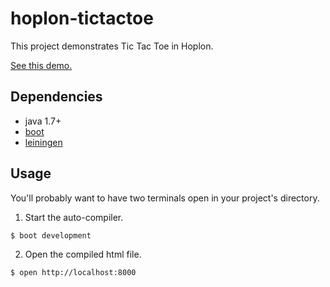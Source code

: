 # hoplon-tictactoe

This project demonstrates Tic Tac Toe in Hoplon.

[See this demo.](http://alandipert.github.io/hoplon-demos/tictactoe/)

## Dependencies

- java 1.7+
- [boot][1]
- [leiningen][2]

## Usage

You'll probably want to have two terminals open in your project's
directory.

1. Start the auto-compiler.

```bash
$ boot development
```

2. Open the compiled html file.

```bash
$ open http://localhost:8000
```

[1]: https://github.com/tailrecursion/boot
[2]: https://github.com/technomancy/leiningen
